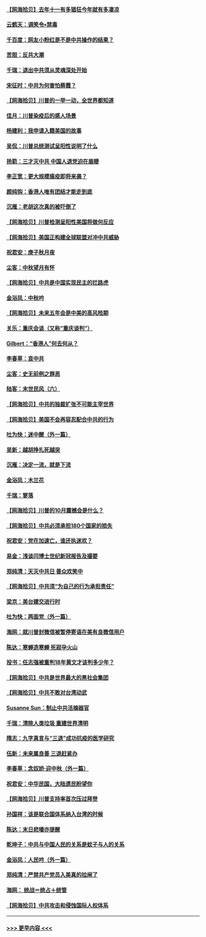 #### [【网海拾贝】去年十一有多猖狂今年就有多凄凉](../pages/nsc993/n12463649.md?t=10092351) 
#### [云鹤天：调笑令▪禁毒](../pages/nsc993/n12462975.md?t=10092351) 
#### [千百度：网友小粉红是不是中共操作的结果？](../pages/nsc993/n12461025.md?t=10092351) 
#### [苦胆：反共大潮](../pages/nsc993/n12459469.md?t=10092351) 
#### [千瑞：退出中共须从灵魂深处开始](../pages/nsc993/n12459437.md?t=10092351) 
#### [宋征时：中共为何害怕蔡霞？](../pages/nsc993/n12459097.md?t=10092351) 
#### [【网海拾贝】川普的一举一动，全世界都知道](../pages/nsc993/n12458825.md?t=10092351) 
#### [佳月：川普染疫后的感人场景](../pages/nsc993/n12456994.md?t=10092351) 
#### [杨建利：我申请入籍美国的故事](../pages/nsc993/n12455635.md?t=10092351) 
#### [吴侃：川普总统测试呈阳性说明了什么](../pages/nsc993/n12451869.md?t=10092351) 
#### [扬箭：三才灭中共 中国人退党迫在眉睫](../pages/nsc993/n12451842.md?t=10092351) 
#### [李正宽：更大规模瘟疫即将来袭？](../pages/nsc993/n12451455.md?t=10092351) 
#### [颜纯钩：香港人唯有团结才能走到底](../pages/nsc993/n12450870.md?t=10092351) 
#### [沉雁：老胡这次真的被吓倒了](../pages/nsc993/n12449796.md?t=10092351) 
#### [【网海拾贝】川普检测呈阳性美国将做何反应](../pages/nsc993/n12449042.md?t=10092351) 
#### [【网海拾贝】美国正构建全球联盟对冲中共威胁](../pages/nsc993/n12446580.md?t=10092351) 
#### [祝君安：庚子秋月夜](../pages/nsc993/n12445870.md?t=10092351) 
#### [尘客：中秋望月有怀](../pages/nsc993/n12444632.md?t=10092351) 
#### [【网海拾贝】中共是中国实现民主的拦路虎](../pages/nsc993/n12443573.md?t=10092351) 
#### [金浴凤：中秋吟](../pages/nsc993/n12441773.md?t=10092351) 
#### [【网海拾贝】未来五年会是中美的高风险期](../pages/nsc993/n12440760.md?t=10092351) 
#### [关乐：重庆会谈（又称“重庆谈判”）](../pages/nsc993/n12437525.md?t=10092351) 
#### [Gilbert：“香港人”何去何从？](../pages/nsc993/n12435894.md?t=10092351) 
#### [李春草：哀中共](../pages/nsc993/n12435874.md?t=10092351) 
#### [尘客：史无前例之罪恶](../pages/nsc993/n12435762.md?t=10092351) 
#### [陆客：末世民风（六）](../pages/nsc993/n12435354.md?t=10092351) 
#### [【网海拾贝】中共的独裁扩张不可能主宰世界](../pages/nsc993/n12435151.md?t=10092351) 
#### [【网海拾贝】美国不会再容忍配合中共的行为](../pages/nsc993/n12433808.md?t=10092351) 
#### [吐为快：迷中醒（外一篇）](../pages/nsc993/n12433585.md?t=10092351) 
#### [吴新：越胡挣扎死越突](../pages/nsc993/n12433562.md?t=10092351) 
#### [沉雁：决定一流，就是下流](../pages/nsc993/n12432128.md?t=10092351) 
#### [金浴凤：木兰花](../pages/nsc993/n12432124.md?t=10092351) 
#### [千瑞：寥落](../pages/nsc993/n12432071.md?t=10092351) 
#### [【网海拾贝】川普的10月震撼会是什么？](../pages/nsc993/n12431624.md?t=10092351) 
#### [【网海拾贝】中共必须承担180个国家的损失](../pages/nsc993/n12428893.md?t=10092351) 
#### [祝君安：党在加速亡，谁还执迷欢？](../pages/nsc993/n12428652.md?t=10092351) 
#### [易金：浅谈闫博士世纪新冠报告及撮要](../pages/nsc993/n12426822.md?t=10092351) 
#### [郑纯清：天灭中共日 善众欢笑中](../pages/nsc993/n12426784.md?t=10092351) 
#### [【网海拾贝】中共须“为自己的行为承担责任”](../pages/nsc993/n12426067.md?t=10092351) 
#### [梁京：美台建交进行时](../pages/nsc993/n12424066.md?t=10092351) 
#### [吐为快：两面党（外一篇）](../pages/nsc993/n12424043.md?t=10092351) 
#### [海网：就川普封微信被暂停寄语在美有良微信用户](../pages/nsc993/n12424021.md?t=10092351) 
#### [陈达：寒蝉造寒蝉 死寂孕火山](../pages/nsc993/n12423958.md?t=10092351) 
#### [投书：任志强被重判18年黄文才该判多少年？](../pages/nsc993/n12423672.md?t=10092351) 
#### [【网海拾贝】中共是世界最大的黑社会集团](../pages/nsc993/n12423543.md?t=10092351) 
#### [【网海拾贝】中共不敢对台湾动武](../pages/nsc993/n12421418.md?t=10092351) 
#### [Susanne Sun：制止中共活摘器官](../pages/nsc993/n12419654.md?t=10092351) 
#### [千瑞：清除人类垃圾 重建世界清明](../pages/nsc993/n12419414.md?t=10092351) 
#### [隋志：九字真言与“三退”成功抗疫的医学研究](../pages/nsc993/n12419248.md?t=10092351) 
#### [伍新：未来属良善 三退赶紧办](../pages/nsc993/n12418496.md?t=10092351) 
#### [李春草：念奴娇·迎中秋（外一篇）](../pages/nsc993/n12418465.md?t=10092351) 
#### [祝君安：中华民国，大陆遗民盼望你](../pages/nsc993/n12418089.md?t=10092351) 
#### [【网海拾贝】川普支持率首次压过拜登](../pages/nsc993/n12418050.md?t=10092351) 
#### [孙国祥：该是联合国体系纳入台湾的时候](../pages/nsc993/n12417369.md?t=10092351) 
#### [陈达：末日悲嚎亦提醒](../pages/nsc993/n12416736.md?t=10092351) 
#### [乾坤子：中共与中国人民的关系是蚊子与人的关系](../pages/nsc993/n12416632.md?t=10092351) 
#### [金浴凤：人民吟（外一篇）](../pages/nsc993/n12416567.md?t=10092351) 
#### [郑纯清：严禁共产党员入美真的拉闸了](../pages/nsc993/n12416550.md?t=10092351) 
#### [海网： 统战＝统占＋统管](../pages/nsc993/n12416404.md?t=10092351) 
#### [【网海拾贝】中共攻击和侵蚀国际人权体系](../pages/nsc993/n12416250.md?t=10092351) 

----
#### [ >>> 更早内容 <<< ](../indexes/nsc993-earlier.md)
